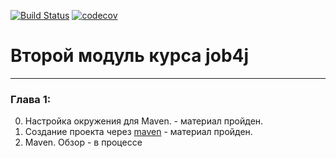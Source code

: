 [![Build Status](https://app.travis-ci.com/denis2maximov/jobj4_design.svg?branch=master)](https://app.travis-ci.com/denis2maximov/jobj4_design)
[![codecov](https://codecov.io/gh/nis2maxidemov/job4j_design/branch/master/graph/badge.svg?token=0d78cbef-032c-4293-aace-9e11396896b5)](https://codecov.io/gh/denis2maximov/job4j_design)
# Второй модуль курса job4j

---
### Глава 1:

0. Настройка окружения для Maven. - материал пройден.
1. Создание проекта через [maven](https://maven.apache.org/) - материал пройден.
2. Maven. Обзор - в процессе 
